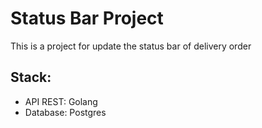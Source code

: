 # Status Bar Project

This is a project for update the status bar of delivery order 

## Stack:

* API REST: Golang
* Database: Postgres
